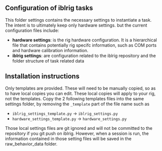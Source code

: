 ## Configuration of iblrig tasks
This folder settings contains the necessary settings to instantiate a task. The intent is to ultimately keep only hardware 
settings. 
but the current configuration files include:
-  **hardware settings**: is the rig hardware configuration. It is a hierarchical file that contains potentially rig specifc 
information, such as COM ports and hardware calibration information.
-  **iblrig settings**: are configuration related to the iblrig repository and the folder structure of task related data
 
## Installation instructions
Only templates are provided. These will need to be manually copied, so as to have local copies you can edit. These local 
copies will apply to your rig, not the templates.
Copy the 2 following templates files into the same settings folder, by removing the `_template` part of the file name such as 
- `iblrig_settings_template.py` -> `iblrig_settings.py`
- `hardware_settings_template.py` -> `hardware_settings.py`

Those local settings files are git ignored and will not be committed to the repository if you git push on iblrig.
However, when a session is run, the information contained in those setting files will be saved in the raw_behavior_data folder.
